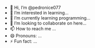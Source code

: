 - 👋 Hi, I’m @pedronice077
- 👀 I’m interested in learning...
- 🌱 I’m currently learning programming...
- 💞️ I’m looking to collaborate on here...
- 📫 How to reach me ...
- 😄 Pronouns: ...
- ⚡ Fun fact: ...

<!---
pedronice077/pedronice077 is a ✨ special ✨ repository because its `README.md` (this file) appears on your GitHub profile.
You can click the Preview link to take a look at your changes.
--->
